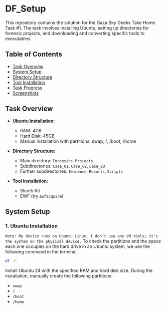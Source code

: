 # DF_Setup

This repository contains the solution for the Gaza Sky Geeks Take Home Task #1. The task involves installing Ubuntu, setting up directories for forensic projects, and downloading and converting specific tools to executables.

## Table of Contents
- [Task Overview](#task-overview)
- [System Setup](#system-setup)
- [Directory Structure](#directory-structure)
- [Tool Installation](#tool-installation)
- [Task Progress](#task-progress)
- [Screenshots](#screenshots)

## Task Overview
- **Ubuntu Installation:**
  - RAM: 4GB
  - Hard Disk: 45GB
  - Manual installation with partitions: swap, /, /boot, /home

- **Directory Structure:**
  - Main directory: `Forensics_Projects`
  - Subdirectories: `Case_01`, `Case_02`, `Case_03`
  - Further subdirectories: `Evidence`, `Reports`, `Scripts`

- **Tool Installation:**
  - Sleuth Kit
  - EWF (try `ewfacquire`)

## System Setup

### 1. Ubuntu Installation
`Note: My device runs on Ubuntu Linux. I don't use any VM tools; it's the system on the physical device.`
To check the partitions and the space each one occupies on the hard drive in an Ubuntu
system, we use the following command in the terminal:

 ```bash
df -h

```
Install Ubuntu 24 with the specified RAM and hard disk size. During the installation, manually create the following partitions:
- `swap`
- `/`
- `/boot`
- `/home`
